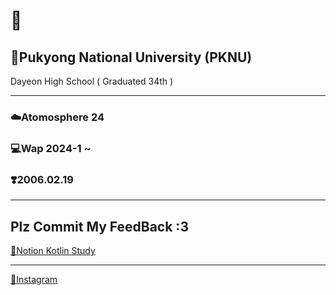 # 💜

## 🏫Pukyong National University (PKNU)
Dayeon High School ( Graduated 34th ) 




<hr/>

### ☁️Atomosphere 24
### 💻Wap 2024-1 ~ 
### ❣️2006.02.19

<hr/>

## Plz Commit My FeedBack :3
[📙Notion Kotlin Study]

<hr/>

[🩵Instagram ] 



[📙Notion Kotlin Study]:https://www.notion.so/b90644c3bdd046f4abc8f136656cccca?v=0d76569dc8f743949ec1a147329bb448&pvs=4

[🩵Instagram ]:https://www.instagram.com/x._.inu/

<!--
**Jinu219/Jinu219** is a ✨ _special_ ✨ repository because its `README.md` (this file) appears on your GitHub profile.

Here are some ideas to get you started:

- 🔭 I’m currently working on ...
- 🌱 I’m currently learning ...
- 👯 I’m looking to collaborate on ...
- 🤔 I’m looking for help with ...
- 💬 Ask me about ...
- 📫 How to reach me: ...
- 😄 Pronouns: ...
- ⚡ Fun fact: ...
-->
